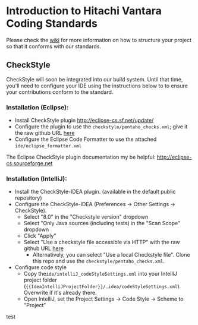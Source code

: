 # Introduction to Hitachi Vantara Coding Standards
Please check the [wiki](https://github.com/pentaho/pentaho-coding-standards/wiki) for more information on how to structure your project so that it conforms with our standards.

## CheckStyle
CheckStyle will soon be integrated into our build system. Until that time, you'll need to configure your IDE using the instructions below to to ensure your contributions conform to the standard.

### Installation (Eclipse):
- Install CheckStyle plugin http://eclipse-cs.sf.net/update/
- Configure the plugin to use the `checkstyle/pentaho_checks.xml`; give it the raw github URL [here](https://raw.githubusercontent.com/pentaho/pentaho-coding-standards/master/checkstyle/pentaho_checks.xml)  
- Configure the Eclipse Code Formatter to use the attached `ide/eclipse_formatter.xml`

The Eclipse CheckStyle plugin documentation my be helpful: http://eclipse-cs.sourceforge.net

### Installation (IntelliJ):
- Install the CheckStyle-IDEA plugin. (available in the default public repository)
- Configure the CheckStyle-IDEA (Preferences -> Other Settings -> CheckStyle).
  - Select "8.0" in the "Checkstyle version" dropdown
  - Select "Only Java sources (including tests) in the "Scan Scope" dropdown
  - Click "Apply"
  - Select "Use a checkstyle file accessible via HTTP" with the raw github URL [here](https://raw.githubusercontent.com/pentaho/pentaho-coding-standards/master/checkstyle/pentaho_checks.xml)
    - Alternatively, you can select "Use a local Checkstyle file". Clone this repo and use the `checkstyle/pentaho_checks.xml`.
- Configure code style
  - Copy the`ide/intelliJ_codeStyleSettings.xml` into your IntelliJ project folder (`{{IdeaIntelliJProjectFolder}}/.idea/codeStyleSettings.xml`). Overwrite if it's already there.
  - Open IntelliJ, set the Project Settings -> Code Style -> Scheme to "Project"


test
